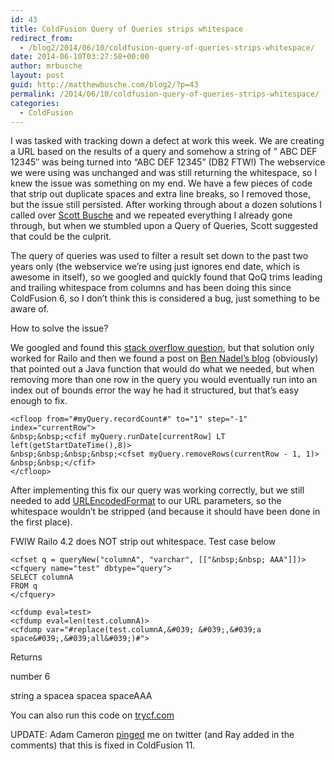 ```yaml
---
id: 43
title: ColdFusion Query of Queries strips whitespace
redirect_from:
  - /blog2/2014/06/10/coldfusion-query-of-queries-strips-whitespace/
date: 2014-06-10T03:27:58+00:00
author: mrbusche
layout: post
guid: http://matthewbusche.com/blog2/?p=43
permalink: /2014/06/10/coldfusion-query-of-queries-strips-whitespace/
categories:
  - ColdFusion
---
```

I was tasked with tracking down a defect at work this week. We are creating a URL based on the results of a query and somehow a string of &#8221; ABC DEF 12345&#8243; was being turned into &#8220;ABC DEF 12345&#8221; (DB2 FTW!) The webservice we were using was unchanged and was still returning the whitespace, so I knew the issue was something on my end. We have a few pieces of code that strip out duplicate spaces and extra line breaks, so I removed those, but the issue still persisted. After working through about a dozen solutions I called over <a href="https://twitter.com/busches" target="_blank">Scott Busche</a> and we repeated everything I already gone through, but when we stumbled upon a Query of Queries, Scott suggested that could be the culprit.

The query of queries was used to filter a result set down to the past two years only (the webservice we&#8217;re using just ignores end date, which is awesome in itself), so we googled and quickly found that QoQ trims leading and trailing whitespace from columns and has been doing this since ColdFusion 6, so I don&#8217;t think this is considered a bug, just something to be aware of.

How to solve the issue?

We googled and found this <a href="http://stackoverflow.com/questions/5750763/how-do-i-discard-a-row-from-a-coldfusion-query" target="_blank">stack overflow question</a>, but that solution only worked for Railo and then we found a post on <a href="http://stackoverflow.com/questions/5750763/how-do-i-discard-a-row-from-a-coldfusion-query" target="_blank">Ben Nadel&#8217;s blog</a> (obviously) that pointed out a Java function that would do what we needed, but when removing more than one row in the query you would eventually run into an index out of bounds error the way he had it structured, but that&#8217;s easy enough to fix.

    <cfloop from="#myQuery.recordCount#" to="1" step="-1" index="currentRow">
    &nbsp;&nbsp;<cfif myQuery.runDate[currentRow] LT left(getStartDateTime(),8)>
    &nbsp;&nbsp;&nbsp;&nbsp;<cfset myQuery.removeRows(currentRow - 1, 1)>
    &nbsp;&nbsp;</cfif>
    </cfloop>


After implementing this fix our query was working correctly, but we still needed to add <a href="http://help.adobe.com/livedocs/coldfusion/8/htmldocs/help.html?content=functions_t-z_10.html" target="_blank">URLEncodedFormat</a> to our URL parameters, so the whitespace wouldn&#8217;t be stripped (and because it should have been done in the first place).

FWIW Railo 4.2 does NOT strip out whitespace. Test case below

    <cfset q = queryNew("columnA", "varchar", [["&nbsp;&nbsp; AAA"]])>
    <cfquery name="test" dbtype="query">
    SELECT columnA
    FROM q
    </cfquery>

    <cfdump eval=test>
    <cfdump eval=len(test.columnA)>
    <cfdump var="#replace(test.columnA,&#039; &#039;,&#039;a space&#039;,&#039;all&#039;)#">


Returns

number 6

string a spacea spacea spaceAAA

You can also run this code on <a href="http://www.trycf.com/scratch-pad/pastebin?id=wrzxdALb" target="_blank">trycf.com</a>

UPDATE: Adam Cameron [pinged](https://twitter.com/dacCfml/status/476628676394897408) me on twitter (and Ray added in the comments) that this is fixed in ColdFusion 11.